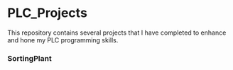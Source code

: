# PLC_Projects
This repository contains several projects that I have completed to enhance and hone my PLC programming skills.

### SortingPlant